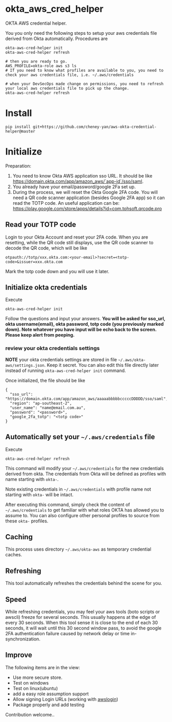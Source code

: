 # okta_aws_cred_helper

OKTA AWS credential helper.

You you only need the following steps to setup your aws credentials file derived from Okta automatically. Procedures are
```
okta-aws-cred-helper init
okta-aws-cred-helper refresh

# then you are ready to go.
AWS_PROFILE=okta-role aws s3 ls
# If you need to know what profiles are available to you, you need to check your aws credentials file, i.e. ~/.aws/credentials

# when your DevSecOps made change on permissions, you need to refresh your local aws credentials file to pick up the change.
okta-aws-cred-helper refresh
```

# Install

```
pip install git+https://github.com/cheney-yan/aws-okta-credential-helper@master

```

# Initialize

Preparation:

1. You need to know Okta AWS application sso URL. It should be like https://domain.okta.com/app/amazon_aws/`app-id`/sso/saml.
2. You already have your email/password/google 2Fa set up.
3. During the process, we will reset the Okta Google 2FA code. You will need a QR code scanner application (besides Google 2FA app) so it can read the TOTP code. An useful application can be: https://play.google.com/store/apps/details?id=com.tohsoft.qrcode.pro

## Read your TOTP code

Login to your Okta Account and reset your 2FA code. When you are resetting, while the QR code still displays, use the QR code scanner to decode the QR code, which will be like

`otpauth://totp/xxx.okta.com:<your-email>?secret=<totp-code>&issuer=xxx.okta.com`

Mark the totp code down and you will use it later.


## Initialize okta credentials

Execute

```
okta-aws-cred-helper init
```

Follow the questions and input your answers. **You will be asked for sso_url, okta username(email), okta password, totp code (you previously marked down). Note whatever you have input will be echo back to the screen. Please keep alert from peeping.**


### review your okta credentials settings

**NOTE** your okta credentials settings are stored in file `~/.aws/okta-aws/settings.json`. Keep it secret. You can also edit this file directly later instead of running `okta-aws-cred-helper init` command.

Once initialized, the file should be like
```
{
  "sso_url": "https://domain.okta.com/app/amazon_aws/aaaaabbbbbcccccDDDDD/sso/saml",
  "region": "ap-southeast-2",
  "user_name": "name@email.com.au",
  "password": "<password>",
  "google_2fa_totp": "<totp code>"
}

```

## Automatically set your `~/.aws/credentials` file

Execute
```
okta-aws-cred-helper refresh
```

This command will modify your `~/.aws/credentials` for the new credentials derived from okta. The credentials from Okta will be defined as profiles with name starting with `okta-`. 

Note existing credentials in `~/.aws/credentials` with profile name not starting with `okta-` will be intact.

After executing this command, simply check the content of `~/.aws/credentials` to get familiar with what roles OKTA has allowed you to assume to. You can also configure other personal profiles to source from these `okta-` profiles.

## Caching

This process uses directory `~/.aws/okta-aws` as temporary credential caches.

## Refreshing

This tool automatically refreshes the credentials behind the scene for you.

## Speed

While refreshing credentials, you may feel your aws tools (boto scripts or awscli) freeze for several seconds. This usually happens at the edge of every 30 seconds. When this tool sense it is close to the end of each 30 seconds, it will wait until this 30 second window pass, to avoid the google 2FA authentication failure caused by network delay or time in-synchronization.

## Improve

The following items are in the view:

- Use more secure store.
- Test on windows
- Test on linux(ubuntu)
- add a easy role assumption support
- Allow signing Login URLs (working with [awslogin](https://github.com/cheney-yan/awslogin))
- Package properly and add testing

Contribution welcome..
